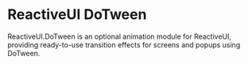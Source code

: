 # ReactiveUI DoTween
ReactiveUI.DoTween is an optional animation module for ReactiveUI, providing ready-to-use transition effects for screens and popups using DoTween.
